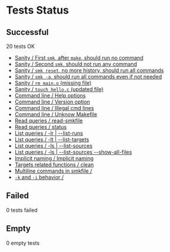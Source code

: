 # Tests Status

## Successful

   20 tests OK

  - [Sanity / First `smk`, after `make`, should run no command](testrec.md#)
  - [Sanity / Second `smk`, should not run any command](testrec.md#)
  - [Sanity / `smk reset`, no more history, should run all commands](testrec.md#)
  - [Sanity / `smk -a`, should run all commands even if not needed](testrec.md#)
  - [Sanity / `rm main.o` (missing file)](testrec.md#)
  - [Sanity / `touch hello.c` (updated file)](testrec.md#)
  - [Command line / Help options](testrec.md#)
  - [Command line / Version option](testrec.md#)
  - [Command line / Illegal cmd lines](testrec.md#)
  - [Command line / Unknow Makefile](testrec.md#)
  - [Read queries / read-smkfile](testrec.md#)
  - [Read queries / status](testrec.md#)
  - [List queries / -lr | --list-runs](testrec.md#)
  - [List queries / -lt | --list-targets](testrec.md#)
  - [List queries / -ls | --list-sources](testrec.md#)
  - [List queries / -ls | --list-sources --show-all-files](testrec.md#)
  - [Implicit naming / Implicit naming](testrec.md#)
  - [Targets related functions / clean](testrec.md#)
  - [Multiline commands in smkfile / ](testrec.md#)
  - [`-k` and `-i` behavior / ](testrec.md#)

## Failed

   0 tests failed


## Empty

   0 empty tests

